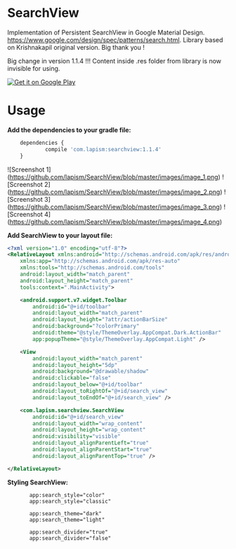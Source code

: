 # SearchView

Implementation of Persistent SearchView in Google Material Design. 
https://www.google.com/design/spec/patterns/search.html. 
Library based on Krishnakapil original version. 
Big thank you !

Big change in version 1.1.4 !!!
Content inside .res folder from library is now invisible for using.

<a href="https://play.google.com/store/apps/details?id=com.lapism.searchview.sample">
  <img alt="Get it on Google Play"
       src="https://github.com/lapism/SearchView/blob/master/images/google_play.png" />
</a>

# Usage
**Add the dependencies to your gradle file:**
```javascript
	dependencies {
    		compile 'com.lapism:searchview:1.1.4'
	}
```

![Screenshot 1]
(https://github.com/lapism/SearchView/blob/master/images/image_1.png)    ![Screenshot 2]
(https://github.com/lapism/SearchView/blob/master/images/image_2.png)    ![Screenshot 3]
(https://github.com/lapism/SearchView/blob/master/images/image_3.png)    ![Screenshot 4]
(https://github.com/lapism/SearchView/blob/master/images/image_4.png)    

**Add SearchView to your layout file:**

```xml
<?xml version="1.0" encoding="utf-8"?>
<RelativeLayout xmlns:android="http://schemas.android.com/apk/res/android"
    xmlns:app="http://schemas.android.com/apk/res-auto"
    xmlns:tools="http://schemas.android.com/tools"
    android:layout_width="match_parent"
    android:layout_height="match_parent"
    tools:context=".MainActivity">

    <android.support.v7.widget.Toolbar
        android:id="@+id/toolbar"
        android:layout_width="match_parent"
        android:layout_height="?attr/actionBarSize"
        android:background="?colorPrimary"
        android:theme="@style/ThemeOverlay.AppCompat.Dark.ActionBar"
        app:popupTheme="@style/ThemeOverlay.AppCompat.Light" />

    <View
        android:layout_width="match_parent"
        android:layout_height="5dp"
        android:background="@drawable/shadow"
        android:clickable="false"
        android:layout_below="@+id/toolbar"
        android:layout_toRightOf="@+id/search_view"
        android:layout_toEndOf="@+id/search_view" />

    <com.lapism.searchview.SearchView
        android:id="@+id/search_view"
        android:layout_width="wrap_content"
        android:layout_height="wrap_content"
        android:visibility="visible"
        android:layout_alignParentLeft="true"
        android:layout_alignParentStart="true"
        android:layout_alignParentTop="true" />

</RelativeLayout>
```

**Styling SearchView:**
```
       app:search_style="color"
       app:search_style="classic"

       app:search_theme="dark"
       app:search_theme="light"

       app:search_divider="true"
       app:search_divider="false"
```
